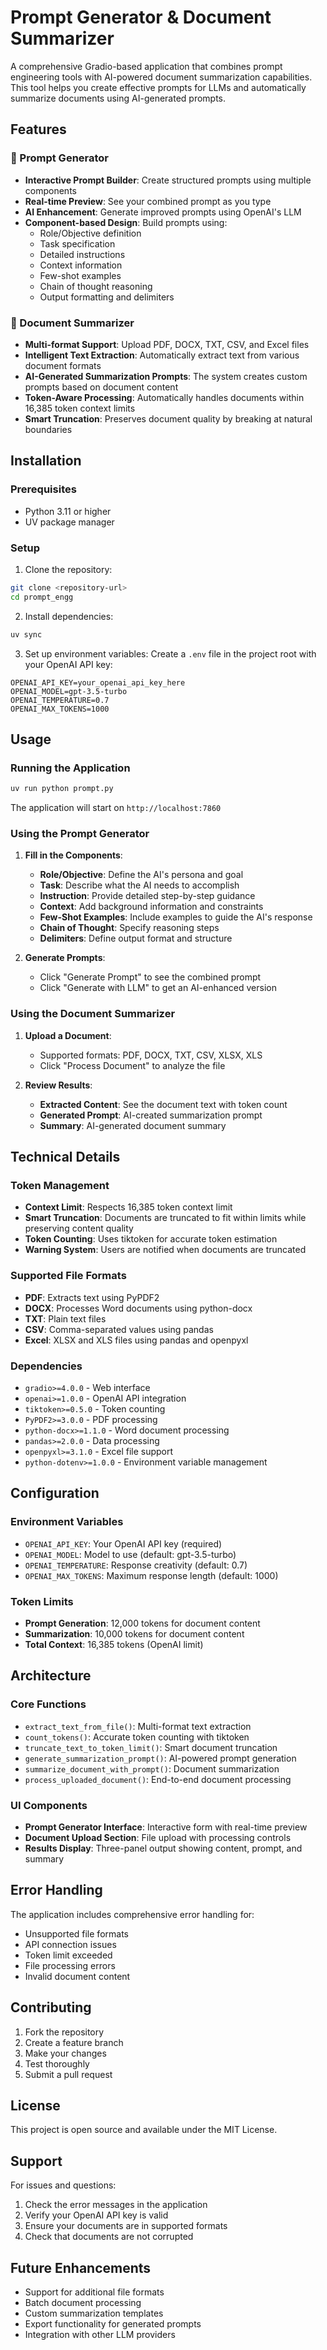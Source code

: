# Prompt Generator & Document Summarizer

A comprehensive Gradio-based application that combines prompt engineering tools with AI-powered document summarization capabilities. This tool helps you create effective prompts for LLMs and automatically summarize documents using AI-generated prompts.

## Features

### 🎯 Prompt Generator
- **Interactive Prompt Builder**: Create structured prompts using multiple components
- **Real-time Preview**: See your combined prompt as you type
- **AI Enhancement**: Generate improved prompts using OpenAI's LLM
- **Component-based Design**: Build prompts using:
  - Role/Objective definition
  - Task specification
  - Detailed instructions
  - Context information
  - Few-shot examples
  - Chain of thought reasoning
  - Output formatting and delimiters

### 📄 Document Summarizer
- **Multi-format Support**: Upload PDF, DOCX, TXT, CSV, and Excel files
- **Intelligent Text Extraction**: Automatically extract text from various document formats
- **AI-Generated Summarization Prompts**: The system creates custom prompts based on document content
- **Token-Aware Processing**: Automatically handles documents within 16,385 token context limits
- **Smart Truncation**: Preserves document quality by breaking at natural boundaries

## Installation

### Prerequisites
- Python 3.11 or higher
- UV package manager

### Setup
1. Clone the repository:
```bash
git clone <repository-url>
cd prompt_engg
```

2. Install dependencies:
```bash
uv sync
```

3. Set up environment variables:
Create a `.env` file in the project root with your OpenAI API key:
```env
OPENAI_API_KEY=your_openai_api_key_here
OPENAI_MODEL=gpt-3.5-turbo
OPENAI_TEMPERATURE=0.7
OPENAI_MAX_TOKENS=1000
```

## Usage

### Running the Application
```bash
uv run python prompt.py
```

The application will start on `http://localhost:7860`

### Using the Prompt Generator

1. **Fill in the Components**:
   - **Role/Objective**: Define the AI's persona and goal
   - **Task**: Describe what the AI needs to accomplish
   - **Instruction**: Provide detailed step-by-step guidance
   - **Context**: Add background information and constraints
   - **Few-Shot Examples**: Include examples to guide the AI's response
   - **Chain of Thought**: Specify reasoning steps
   - **Delimiters**: Define output format and structure

2. **Generate Prompts**:
   - Click "Generate Prompt" to see the combined prompt
   - Click "Generate with LLM" to get an AI-enhanced version

### Using the Document Summarizer

1. **Upload a Document**:
   - Supported formats: PDF, DOCX, TXT, CSV, XLSX, XLS
   - Click "Process Document" to analyze the file

2. **Review Results**:
   - **Extracted Content**: See the document text with token count
   - **Generated Prompt**: AI-created summarization prompt
   - **Summary**: AI-generated document summary

## Technical Details

### Token Management
- **Context Limit**: Respects 16,385 token context limit
- **Smart Truncation**: Documents are truncated to fit within limits while preserving content quality
- **Token Counting**: Uses tiktoken for accurate token estimation
- **Warning System**: Users are notified when documents are truncated

### Supported File Formats
- **PDF**: Extracts text using PyPDF2
- **DOCX**: Processes Word documents using python-docx
- **TXT**: Plain text files
- **CSV**: Comma-separated values using pandas
- **Excel**: XLSX and XLS files using pandas and openpyxl

### Dependencies
- `gradio>=4.0.0` - Web interface
- `openai>=1.0.0` - OpenAI API integration
- `tiktoken>=0.5.0` - Token counting
- `PyPDF2>=3.0.0` - PDF processing
- `python-docx>=1.1.0` - Word document processing
- `pandas>=2.0.0` - Data processing
- `openpyxl>=3.1.0` - Excel file support
- `python-dotenv>=1.0.0` - Environment variable management

## Configuration

### Environment Variables
- `OPENAI_API_KEY`: Your OpenAI API key (required)
- `OPENAI_MODEL`: Model to use (default: gpt-3.5-turbo)
- `OPENAI_TEMPERATURE`: Response creativity (default: 0.7)
- `OPENAI_MAX_TOKENS`: Maximum response length (default: 1000)

### Token Limits
- **Prompt Generation**: 12,000 tokens for document content
- **Summarization**: 10,000 tokens for document content
- **Total Context**: 16,385 tokens (OpenAI limit)

## Architecture

### Core Functions
- `extract_text_from_file()`: Multi-format text extraction
- `count_tokens()`: Accurate token counting with tiktoken
- `truncate_text_to_token_limit()`: Smart document truncation
- `generate_summarization_prompt()`: AI-powered prompt generation
- `summarize_document_with_prompt()`: Document summarization
- `process_uploaded_document()`: End-to-end document processing

### UI Components
- **Prompt Generator Interface**: Interactive form with real-time preview
- **Document Upload Section**: File upload with processing controls
- **Results Display**: Three-panel output showing content, prompt, and summary

## Error Handling

The application includes comprehensive error handling for:
- Unsupported file formats
- API connection issues
- Token limit exceeded
- File processing errors
- Invalid document content

## Contributing

1. Fork the repository
2. Create a feature branch
3. Make your changes
4. Test thoroughly
5. Submit a pull request

## License

This project is open source and available under the MIT License.

## Support

For issues and questions:
1. Check the error messages in the application
2. Verify your OpenAI API key is valid
3. Ensure your documents are in supported formats
4. Check that documents are not corrupted

## Future Enhancements

- Support for additional file formats
- Batch document processing
- Custom summarization templates
- Export functionality for generated prompts
- Integration with other LLM providers
